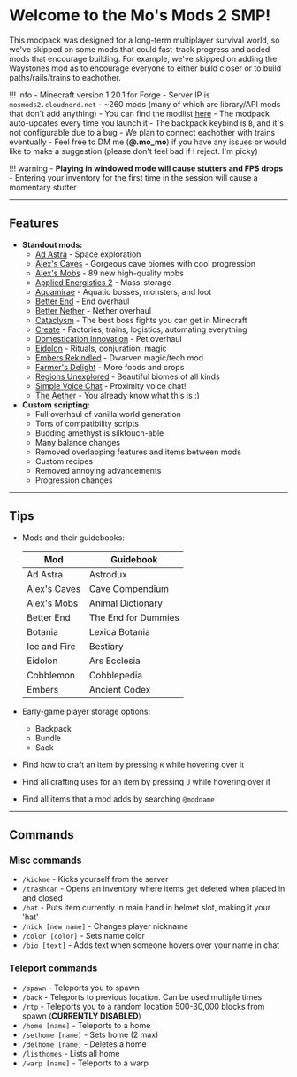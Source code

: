 # Welcome to the Mo's Mods 2 SMP!

This modpack was designed for a long-term multiplayer survival world, so we've skipped on some mods that could fast-track progress and added mods that encourage building. For example, we've skipped on adding the Waystones mod as to encourage everyone to either build closer or to build paths/rails/trains to eachother.

!!! info
    - Minecraft version 1.20.1 for Forge
    - Server IP is `mosmods2.cloudnord.net`
    - ~260 mods (many of which are library/API mods that don't add anything)
      - You can find the modlist [here](https://mosharky.github.io/Mos-Mods-2/information_and_guides/modlist/)
    - The modpack auto-updates every time you launch it
    - The backpack keybind is `B`, and it's not configurable due to a bug
    - We plan to connect eachother with trains eventually
    - Feel free to DM me (**@.mo_mo**) if you have any issues or would like to make a suggestion (please don't feel bad if I reject. I'm picky)

!!! warning
    - **Playing in windowed mode will cause stutters and FPS drops**
    - Entering your inventory for the first time in the session will cause a momentary stutter


***


## **Features**
- **Standout mods:**
    - [Ad Astra](https://modrinth.com/mod/3ufwT9JF) - Space exploration
    - [Alex's Caves](https://modrinth.com/mod/U6GY0xp0) - Gorgeous cave biomes with cool progression
    - [Alex's Mobs](https://modrinth.com/mod/2cMuAZAp) - 89 new high-quality mobs
    - [Applied Energistics 2](https://modrinth.com/mod/XxWD5pD3) - Mass-storage
    - [Aquamirae](https://www.curseforge.com/projects/536254) - Aquatic bosses, monsters, and loot
    - [Better End](https://modrinth.com/mod/gc8OEnCC) - End overhaul
    - [Better Nether](https://modrinth.com/mod/MpzVLzy5) - Nether overhaul
    - [Cataclysm](https://modrinth.com/mod/46KJle7n) - The best boss fights you can get in Minecraft
    - [Create](https://modrinth.com/mod/create) - Factories, trains, logistics, automating everything
    - [Domestication Innovation](https://modrinth.com/mod/h5JyLdjM) - Pet overhaul
    - [Eidolon](https://modrinth.com/mod/eidolonrepraised) - Rituals, conjuration, magic
    - [Embers Rekindled](https://modrinth.com/mod/eMWmEr1R) - Dwarven magic/tech mod
    - [Farmer's Delight](https://modrinth.com/mod/R2OftAxM) - More foods and crops
    - [Regions Unexplored](https://modrinth.com/mod/Tkikq67H) - Beautiful biomes of all kinds
    - [Simple Voice Chat](https://modrinth.com/mod/9eGKb6K1) - Proximity voice chat!
    - [The Aether](https://modrinth.com/mod/YhmgMVyu) - You already know what this is :)
- **Custom scripting:**
    - Full overhaul of vanilla world generation
    - Tons of compatibility scripts
    - Budding amethyst is silktouch-able
    - Many balance changes
    - Removed overlapping features and items between mods
    - Custom recipes
    - Removed annoying advancements
    - Progression changes


***


## **Tips**
- Mods and their guidebooks:

    | Mod          | Guidebook              |
    | ------------ | ---------------------- |
    | Ad Astra     | Astrodux               |
    | Alex's Caves | Cave Compendium        |
    | Alex's Mobs  | Animal Dictionary      |
    | Better End   | The End for Dummies    |
    | Botania      | Lexica Botania         |
    | Ice and Fire | Bestiary               |
    | Eidolon      | Ars Ecclesia           |
    | Cobblemon    | Cobblepedia            |
    | Embers       | Ancient Codex          |

- Early-game player storage options:
    - Backpack
    - Bundle
    - Sack
- Find how to craft an item by pressing `R` while hovering over it
- Find all crafting uses for an item by pressing `U` while hovering over it
- Find all items that a mod adds by searching `@modname`


***


## **Commands**

### Misc commands
- `/kickme` - Kicks yourself from the server
- `/trashcan` - Opens an inventory where items get deleted when placed in and closed
- `/hat` - Puts item currently in main hand in helmet slot, making it your 'hat'
- `/nick [new name]` - Changes player nickname
- `/color [color]` - Sets name color
- `/bio [text]` - Adds text when someone hovers over your name in chat

### Teleport commands
- `/spawn` - Teleports you to spawn
- `/back` - Teleports to previous location. Can be used multiple times
- `/rtp` - Teleports you to a random location 500-30,000 blocks from spawn (**CURRENTLY DISABLED**)
- `/home [name]` - Teleports to a home
- `/sethome [name]` - Sets home (2 max)
- `/delhome [name]` - Deletes a home
- `/listhomes` - Lists all home
- `/warp [name]` - Teleports to a warp

